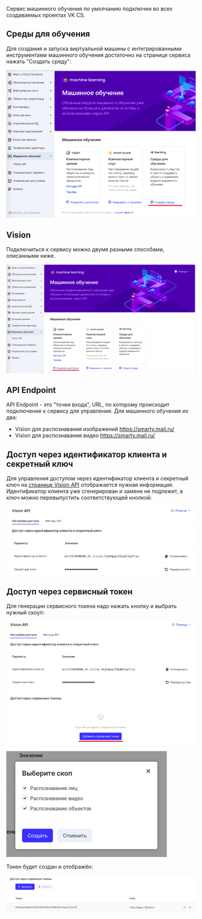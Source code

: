 Сервис машинного обучения по умолчанию подключен во всех создаваемых проектах VK CS.

Среды для обучения
------------------

Для создания и запуска виртуальной машины с интегрированными инструментами машинного обучения достаточно на странице сервиса нажать "Создать среду":

![](./assets/1599735019527-1599735019527.png)

Vision
------

Подключиться к сервису можно двумя разными способами, описанными ниже.

![](./assets/1599679646114-1599679646114.png)

API Endpoint
------------

API Endpoint - это "точки входа", URL, по которому происходит подключение к сервису для управления. Для машинного обучения их два:

*   Vision для распознавания изображений https://smarty.mail.ru/
*   Vision для распознавания видео https://smarty.mail.ru/

Доступ через идентификатор клиента и секретный ключ
---------------------------------------------------

Для управления доступом через идентификатор клиента и секретный ключ на [странице Vision API](https://mcs.mail.ru/app/services/machinelearning/vision/access/) отображается нужная информация. Идентификатор клиента уже сгенерирован и замене не подлежит, а ключ можно перевыпустить соответствующей кнопкой:

![](./assets/1599679805124-1599679805124.png)

Доступ через сервисный токен
----------------------------

Для генерации сервисного токена надо нажать кнопку и выбрать нужный скоуп:

![](./assets/1599680141538-1599680141538.png)

![](./assets/1599680175820-1599680175820.png)

Токен будет создан и отображён:

![](./assets/1599680208206-1599680208205.png)